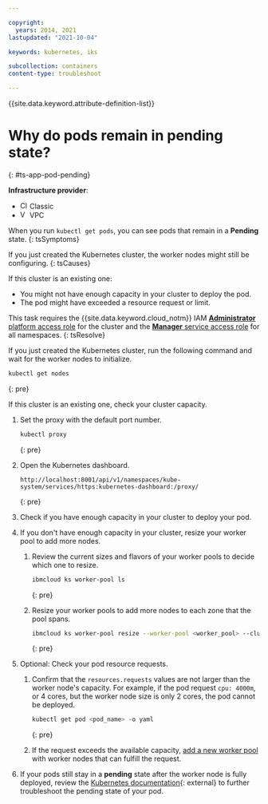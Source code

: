 ```yaml
---

copyright: 
  years: 2014, 2021
lastupdated: "2021-10-04"

keywords: kubernetes, iks

subcollection: containers
content-type: troubleshoot

---
```


{{site.data.keyword.attribute-definition-list}}



# Why do pods remain in pending state?
{: #ts-app-pod-pending}

**Infrastructure provider**:
* <img src="images/icon-classic.png" alt="Classic infrastructure provider icon" width="15" style="width:15px; border-style: none"/> Classic
* <img src="images/icon-vpc.png" alt="VPC infrastructure provider icon" width="15" style="width:15px; border-style: none"/> VPC


When you run `kubectl get pods`, you can see pods that remain in a **Pending** state.
{: tsSymptoms}


If you just created the Kubernetes cluster, the worker nodes might still be configuring.
{: tsCauses}

If this cluster is an existing one:
*  You might not have enough capacity in your cluster to deploy the pod.
*  The pod might have exceeded a resource request or limit.


This task requires the {{site.data.keyword.cloud_notm}} IAM [**Administrator** platform access role](/docs/containers?topic=containers-users#checking-perms) for the cluster and the [**Manager** service access role](/docs/containers?topic=containers-users#checking-perms) for all namespaces.
{: tsResolve}

If you just created the Kubernetes cluster, run the following command and wait for the worker nodes to initialize.

```sh
kubectl get nodes
```
{: pre}

If this cluster is an existing one, check your cluster capacity.


1. Set the proxy with the default port number.

    ```sh
    kubectl proxy
    ```
    {: pre}

2. Open the Kubernetes dashboard.

    ```
    http://localhost:8001/api/v1/namespaces/kube-system/services/https:kubernetes-dashboard:/proxy/
    ```
    {: pre}

3. Check if you have enough capacity in your cluster to deploy your pod.

4. If you don't have enough capacity in your cluster, resize your worker pool to add more nodes.

    1. Review the current sizes and flavors of your worker pools to decide which one to resize.

        ```sh
        ibmcloud ks worker-pool ls
        ```
        {: pre}

    2. Resize your worker pools to add more nodes to each zone that the pool spans.

        ```sh
        ibmcloud ks worker-pool resize --worker-pool <worker_pool> --cluster <cluster_name_or_ID> --size-per-zone <workers_per_zone>
        ```
        {: pre}

5. Optional: Check your pod resource requests.

    1. Confirm that the `resources.requests` values are not larger than the worker node's capacity. For example, if the pod request `cpu: 4000m`, or 4 cores, but the worker node size is only 2 cores, the pod cannot be deployed.

        ```sh
        kubectl get pod <pod_name> -o yaml
        ```
        {: pre}

    2. If the request exceeds the available capacity, [add a new worker pool](/docs/containers?topic=containers-add_workers#add_pool) with worker nodes that can fulfill the request.

6. If your pods still stay in a **pending** state after the worker node is fully deployed, review the [Kubernetes documentation](https://kubernetes.io/docs/tasks/debug-application-cluster/debug-pod-replication-controller/#my-pod-stays-pending){: external} to further troubleshoot the pending state of your pod.







